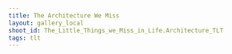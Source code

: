 ```yaml
---
title: The Architecture We Miss
layout: gallery_local
shoot_id: The_Little_Things_we_Miss_in_Life.Architecture_TLT
tags: tlt
---
```


